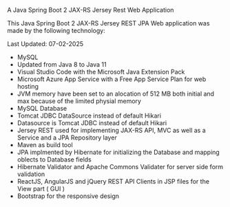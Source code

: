 
A Java Spring Boot 2 JAX-RS Jersey Rest Web Application

This Java Spring Boot 2 JAX-RS Jersey REST JPA Web application was made by the following technology: 

Last Updated: 07-02-2025

- MySQL
- Updated from Java 8 to Java 11
- Visual Studio Code with the Microsoft Java Extension Pack
- Microsoft Azure App Service with a Free App Service Plan for web hosting
- JVM memory have been set to an alocation of 512 MB both initial and max because of the limited physial memory
- MySQL Database
- Tomcat JDBC DataSource instead of default Hikari
- Datasource is Tomcat JDBC instead of default Hikari
- Jersey REST used for implementing JAX-RS API, MVC as well as a Service and a JPA Repository layer
- Maven as build tool
- JPA implmented by Hibernate for initializing the Database and mapping oblects to Database fields
- Hibernate Validator and Apache Commons Validater for server side form validation
- ReactJS, AngularJS and jQuery REST API Clients in JSP files for the View part ( GUI )
- Bootstrap for the responsive design
